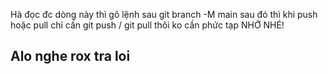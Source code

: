 Hà đọc đc dòng này thì gõ lệnh sau
git branch -M main
sau đó thì khi push hoặc pull chỉ cần git push / git pull thôi ko cần phức tạp
NHỚ NHÉ!

## Alo nghe rox tra loi
